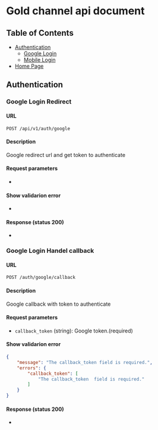 # Gold channel api document
## Table of Contents
- [Authentication](#authentication)
  - [Google Login](#google_login)
  - [Mobile Login](#mobile_login)
- [Home Page](#home_page)


## Authentication

### Google Login Redirect

#### URL
`POST /api/v1/auth/google`

#### Description
Google redirect url and get token to authenticate

#### Request parameters
- 

#### Show validarion error
- 

#### Response (status 200)
- 


### Google Login Handel callback

#### URL
`POST /auth/google/callback`

#### Description
Google callback with token to authenticate

#### Request parameters
- `callback_token` (string): Google token.(required)

#### Show validarion error
```json  
{
    "message": "The callback_token field is required.",
    "errors": {
        "callback_token": [
            "The callback_token  field is required."
        ]
    }
}
```

#### Response (status 200)
- 